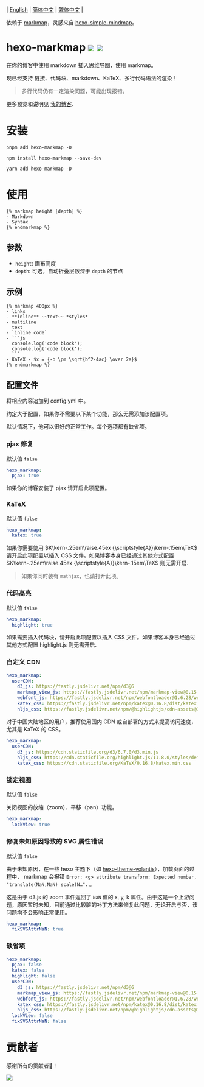 | [English](https://github.com/MaxChang3/hexo-markmap/blob/main/README.md)
| [简体中文](https://github.com/MaxChang3/hexo-markmap/blob/main/README_HANS.md)
| [繁体中文](https://github.com/MaxChang3/hexo-markmap/blob/main/README_HANT.md)
|

依赖于 [markmap](https://github.com/gera2ld/markmap)，灵感来自 [hexo-simple-mindmap](https://github.com/HunterXuan/hexo-simple-mindmap)。

# hexo-markmap  <a href="https://npm.im/hexo-markmap"><img src="https://badgen.net/npm/v/hexo-markmap"></a> <a href="https://npm.im/hexo-markmap"><img src="https://badgen.net/npm/dm/hexo-markmap"></a>

在你的博客中使用 markdown 插入思维导图，使用 markmap。

现已经支持 链接、代码块、markdown、KaTeX、多行代码语法的渲染！

> 多行代码仍有一定渲染问题，可能出现报错。

更多预览和说明见 [我的博客](https://zhangmaimai.com/2021/02/23/hexo-mindmap-plugin/).

# 安装

```
pnpm add hexo-markmap -D
```

```
npm install hexo-markmap --save-dev
```

```
yarn add hexo-markmap -D
```

# 使用

```
{% markmap height [depth] %}
- Markdown
- Syntax
{% endmarkmap %}
```

## 参数

- `height`: 画布高度
- `depth`: 可选，自动折叠层数深于 `depth` 的节点

## 示例

````
{% markmap 400px %}
- links
- **inline** ~~text~~ *styles*
- multiline
  text
- `inline code`
- ```js
  console.log('code block');
  console.log('code block');
  ```
- KaTeX - $x = {-b \pm \sqrt{b^2-4ac} \over 2a}$
{% endmarkmap %}
````

## 配置文件

将相应内容追加到 config.yml 中。

约定大于配置，如果你不需要以下某个功能，那么无需添加该配置项。 

默认情况下，他可以很好的正常工作。每个选项都有缺省项。

### pjax 修复

默认值 `false`

```yaml
hexo_markmap:
  pjax: true
```
如果你的博客安装了 pjax 请开启此项配置。

### KaTeX

默认值 `false`

```yaml
hexo_markmap:
  katex: true
```

如果你需要使用 $K\kern-.25em\raise.45ex {\scriptstyle{A}}\kern-.15em\TeX$ 请开启此项配置以插入 CSS 文件。如果博客本身已经通过其他方式配置 $K\kern-.25em\raise.45ex {\scriptstyle{A}}\kern-.15em\TeX$ 则无需开启.

> 如果你同时装有 `mathjax`，也请打开此项。

### 代码高亮

默认值 `false`

```yaml
hexo_markmap:
  highlight: true
```

如果需要插入代码块，请开启此项配置以插入 CSS 文件。如果博客本身已经通过其他方式配置 highlight.js 则无需开启.

### 自定义 CDN

```yaml
hexo_markmap:
  userCDN:
    d3_js: https://fastly.jsdelivr.net/npm/d3@6
    markmap_view_js: https://fastly.jsdelivr.net/npm/markmap-view@0.15.4
    webfont_js: https://fastly.jsdelivr.net/npm/webfontloader@1.6.28/webfontloader.js
    katex_css: https://fastly.jsdelivr.net/npm/katex@0.16.8/dist/katex.min.css
    hljs_css: https://fastly.jsdelivr.net/npm/@highlightjs/cdn-assets@11.8.0/styles/default.min.css
```

对于中国大陆地区的用户，推荐使用国内 CDN 或自部署的方式来提高访问速度，尤其是 KaTeX 的 CSS。

```yaml
hexo_markmap:
  userCDN:
    d3_js: https://cdn.staticfile.org/d3/6.7.0/d3.min.js
    hljs_css: https://cdn.staticfile.org/highlight.js/11.8.0/styles/default.min.css
    katex_css: https://cdn.staticfile.org/KaTeX/0.16.8/katex.min.css
```

### 锁定视图

默认值 `false`

关闭视图的放缩（zoom）、平移（pan）功能。

```yaml
hexo_markmap:
  lockView: true
```

### 修复未知原因导致的 SVG 属性错误

默认值 `false`

由于未知原因，在一些 hexo 主题下（如 [hexo-theme-volantis](https://github.com/volantis-x/hexo-theme-volantis/)），加载页面的过程中， markmap 会报错 `Error: <g> attribute transform: Expected number, "translate(NaN,NaN) scale(N…".` 。

这是由于 d3.js 的 zoom 事件返回了 `NaN` 值的 x, y, k 属性。由于这是一个上游问题，原因暂时未知，目前通过比较脏的补丁方法来修复此问题，无论开启与否，该问题均不会影响正常使用。

```yaml
hexo_markmap:
  fixSVGAttrNaN: true
```

### 缺省项

```yaml
hexo_markmap:
  pjax: false
  katex: false
  highlight: false
  userCDN:
    d3_js: https://fastly.jsdelivr.net/npm/d3@6
    markmap_view_js: https://fastly.jsdelivr.net/npm/markmap-view@0.15.4
    webfont_js: https://fastly.jsdelivr.net/npm/webfontloader@1.6.28/webfontloader.js
    katex_css: https://fastly.jsdelivr.net/npm/katex@0.16.8/dist/katex.min.css
    hljs_css: https://fastly.jsdelivr.net/npm/@highlightjs/cdn-assets@11.8.0/styles/default.min.css
  lockView: false
  fixSVGAttrNaN: false
```

# 贡献者

感谢所有的贡献者🥰！

<a href="https://github.com/maxchang3/hexo-markmap/graphs/contributors">
  <img src="https://contrib.rocks/image?repo=maxchang3/hexo-markmap" />
</a>
